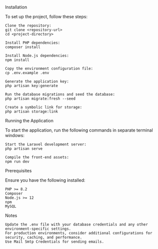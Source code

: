 Installation

To set up the project, follow these steps:

    Clone the repository:
    git clone <repository-url>
    cd <project-directory>

    Install PHP dependencies:
    composer install

    Install Node.js dependencies:
    npm install

    Copy the environment configuration file:
    cp .env.example .env

    Generate the application key:
    php artisan key:generate

    Run the database migrations and seed the database:
    php artisan migrate:fresh --seed

    Create a symbolic link for storage:
    php artisan storage:link

Running the Application

To start the application, run the following commands in separate terminal windows:

    Start the Laravel development server:
    php artisan serve

    Compile the front-end assets:
    npm run dev

Prerequisites

Ensure you have the following installed:

    PHP >= 8.2
    Composer
    Node.js >= 12
    npm
    MySQL

Notes

    Update the .env file with your database credentials and any other environment-specific settings.
    For production environments, consider additional configurations for security, caching, and performance.
    Use Mail Smtp Credentials for sending emails.

